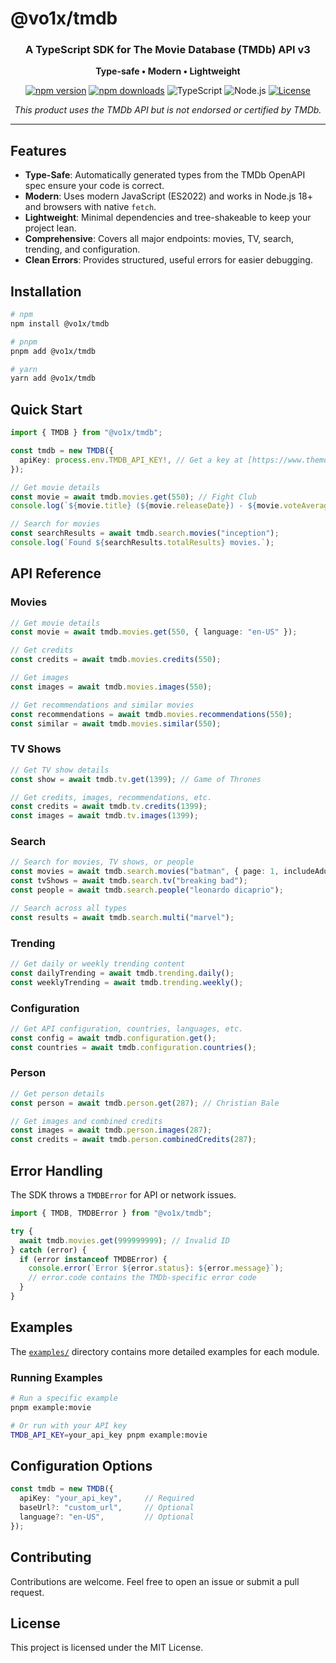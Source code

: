 # @vo1x/tmdb

<div align="center">
  <h3>A TypeScript SDK for The Movie Database (TMDb) API v3</h3>
  <p>
    <strong>Type-safe • Modern • Lightweight</strong>
  </p>
  <p>
    <a href="https://www.npmjs.com/package/@vo1x/tmdb"><img src="https://img.shields.io/npm/v/@vo1x/tmdb?style=flat-square" alt="npm version"></a>
    <a href="https://www.npmjs.com/package/@vo1x/tmdb"><img src="https://img.shields.io/npm/dm/@vo1x/tmdb?style=flat-square" alt="npm downloads"></a>
    <img src="https://img.shields.io/badge/TypeScript-Ready-blue?style=flat-square" alt="TypeScript">
    <img src="https://img.shields.io/badge/Node.js-18+-green?style=flat-square" alt="Node.js">
    <a href="https://github.com/vo1x/tmdb/blob/main/LICENSE"><img src="https://img.shields.io/github/license/vo1x/tmdb?style=flat-square" alt="License"></a>
  </p>
  <p>
    <em>This product uses the TMDb API but is not endorsed or certified by TMDb.</em>
  </p>
</div>

---

## Features

- **Type-Safe**: Automatically generated types from the TMDb OpenAPI spec ensure your code is correct.
- **Modern**: Uses modern JavaScript (ES2022) and works in Node.js 18+ and browsers with native `fetch`.
- **Lightweight**: Minimal dependencies and tree-shakeable to keep your project lean.
- **Comprehensive**: Covers all major endpoints: movies, TV, search, trending, and configuration.
- **Clean Errors**: Provides structured, useful errors for easier debugging.

## Installation

```bash
# npm
npm install @vo1x/tmdb

# pnpm
pnpm add @vo1x/tmdb

# yarn
yarn add @vo1x/tmdb
```

## Quick Start

```typescript
import { TMDB } from "@vo1x/tmdb";

const tmdb = new TMDB({
  apiKey: process.env.TMDB_API_KEY!, // Get a key at [https://www.themoviedb.org/settings/api](https://www.themoviedb.org/settings/api)
});

// Get movie details
const movie = await tmdb.movies.get(550); // Fight Club
console.log(`${movie.title} (${movie.releaseDate}) - ${movie.voteAverage}/10`);

// Search for movies
const searchResults = await tmdb.search.movies("inception");
console.log(`Found ${searchResults.totalResults} movies.`);
```

## API Reference

### Movies

```typescript
// Get movie details
const movie = await tmdb.movies.get(550, { language: "en-US" });

// Get credits
const credits = await tmdb.movies.credits(550);

// Get images
const images = await tmdb.movies.images(550);

// Get recommendations and similar movies
const recommendations = await tmdb.movies.recommendations(550);
const similar = await tmdb.movies.similar(550);
```

### TV Shows

```typescript
// Get TV show details
const show = await tmdb.tv.get(1399); // Game of Thrones

// Get credits, images, recommendations, etc.
const credits = await tmdb.tv.credits(1399);
const images = await tmdb.tv.images(1399);
```

### Search

```typescript
// Search for movies, TV shows, or people
const movies = await tmdb.search.movies("batman", { page: 1, includeAdult: false });
const tvShows = await tmdb.search.tv("breaking bad");
const people = await tmdb.search.people("leonardo dicaprio");

// Search across all types
const results = await tmdb.search.multi("marvel");
```

### Trending

```typescript
// Get daily or weekly trending content
const dailyTrending = await tmdb.trending.daily();
const weeklyTrending = await tmdb.trending.weekly();
```

### Configuration

```typescript
// Get API configuration, countries, languages, etc.
const config = await tmdb.configuration.get();
const countries = await tmdb.configuration.countries();
```
### Person

```typescript
// Get person details
const person = await tmdb.person.get(287); // Christian Bale

// Get images and combined credits
const images = await tmdb.person.images(287);
const credits = await tmdb.person.combinedCredits(287);
```

## Error Handling

The SDK throws a `TMDBError` for API or network issues.

```typescript
import { TMDB, TMDBError } from "@vo1x/tmdb";

try {
  await tmdb.movies.get(999999999); // Invalid ID
} catch (error) {
  if (error instanceof TMDBError) {
    console.error(`Error ${error.status}: ${error.message}`);
    // error.code contains the TMDb-specific error code
  }
}
```

## Examples

The [`examples/`](./examples) directory contains more detailed examples for each module.

### Running Examples

```bash
# Run a specific example
pnpm example:movie

# Or run with your API key
TMDB_API_KEY=your_api_key pnpm example:movie
```

## Configuration Options

```typescript
const tmdb = new TMDB({
  apiKey: "your_api_key",     // Required
  baseUrl?: "custom_url",     // Optional
  language?: "en-US",         // Optional
});
```

## Contributing

Contributions are welcome. Feel free to open an issue or submit a pull request.

## License

This project is licensed under the MIT License.
